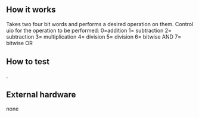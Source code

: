 <!---

This file is used to generate your project datasheet. Please fill in the information below and delete any unused
sections.

You can also include images in this folder and reference them in the markdown. Each image must be less than
512 kb in size, and the combined size of all images must be less than 1 MB.
-->

## How it works

Takes two four bit words and performs a desired operation on them.
Control uio for the operation to be performed:
0=addition
1= subtraction
2= subtraction
3= multiplication
4= division
5= division 
6= bitwise AND
7= bitwise OR

## How to test

.

## External hardware

none
